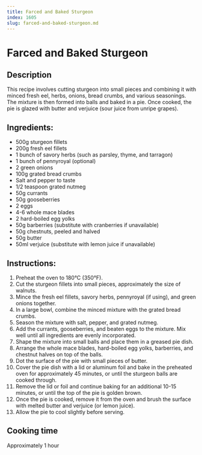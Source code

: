 ```yaml
---
title: Farced and Baked Sturgeon
index: 1605
slug: farced-and-baked-sturgeon.md
---
```


# Farced and Baked Sturgeon

## Description
This recipe involves cutting sturgeon into small pieces and combining it with minced fresh eel, herbs, onions, bread crumbs, and various seasonings. The mixture is then formed into balls and baked in a pie. Once cooked, the pie is glazed with butter and verjuice (sour juice from unripe grapes).

## Ingredients:
- 500g sturgeon fillets
- 200g fresh eel fillets
- 1 bunch of savory herbs (such as parsley, thyme, and tarragon)
- 1 bunch of pennyroyal (optional)
- 2 green onions
- 100g grated bread crumbs
- Salt and pepper to taste
- 1/2 teaspoon grated nutmeg
- 50g currants
- 50g gooseberries
- 2 eggs
- 4-6 whole mace blades
- 2 hard-boiled egg yolks
- 50g barberries (substitute with cranberries if unavailable)
- 50g chestnuts, peeled and halved
- 50g butter
- 50ml verjuice (substitute with lemon juice if unavailable)

## Instructions:
1. Preheat the oven to 180°C (350°F).
2. Cut the sturgeon fillets into small pieces, approximately the size of walnuts.
3. Mince the fresh eel fillets, savory herbs, pennyroyal (if using), and green onions together.
4. In a large bowl, combine the minced mixture with the grated bread crumbs.
5. Season the mixture with salt, pepper, and grated nutmeg.
6. Add the currants, gooseberries, and beaten eggs to the mixture. Mix well until all ingredients are evenly incorporated.
7. Shape the mixture into small balls and place them in a greased pie dish.
8. Arrange the whole mace blades, hard-boiled egg yolks, barberries, and chestnut halves on top of the balls.
9. Dot the surface of the pie with small pieces of butter.
10. Cover the pie dish with a lid or aluminum foil and bake in the preheated oven for approximately 45 minutes, or until the sturgeon balls are cooked through.
11. Remove the lid or foil and continue baking for an additional 10-15 minutes, or until the top of the pie is golden brown.
12. Once the pie is cooked, remove it from the oven and brush the surface with melted butter and verjuice (or lemon juice).
13. Allow the pie to cool slightly before serving.

## Cooking time
Approximately 1 hour